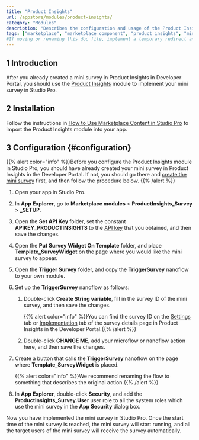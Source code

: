 ```yaml
---
title: "Product Insights"
url: /appstore/modules/product-insights/
category: "Modules"
description: "Describes the configuration and usage of the Product Insights module, which is available in the Mendix Marketplace."
tags: ["marketplace", "marketplace component", "product insights", "mini survey"]
#If moving or renaming this doc file, implement a temporary redirect and let the respective team know they should update the URL in the product. See Mapping to Products for more details. 
---
```


## 1 Introduction

After you already created a mini survey in Product Insights in Developer Portal, you should use the [Product Insights](#needs-url) module to implement your mini survey in Studio Pro.

## 2 Installation

Follow the instructions in [How to Use Marketplace Content in Studio Pro](https://docs.mendix.com/appstore/general/app-store-content/) to import the Product Insights module into your app.

## 3 Configuration {#configuration}

{{% alert color="info" %}}Before you configure the Product Insights module in Studio Pro, you should have already created your mini survey in Product Insights in the Developer Portal. If not, you should go there and [create the mini survey](/developerportal/collaborate/product-insights/#create-survey) first, and then follow the procedure below. {{% /alert %}}

1. Open your app in Studio Pro.

2. In **App Explorer**, go to **Marketplace modules** > **ProductInsights_Survey** > **_SETUP**.

3. Open the **Set API Key** folder, set the constant **APIKEY_PRODUCTINSIGHTS** to the [API key](/developerportal/collaborate/product-insights/#obtain-api-key) that you obtained, and then save the changes.

4. Open the **Put Survey Widget On Template** folder, and place **Template_SurveyWidget** on the page where you would like the mini survey to appear.

5. Open the **Trigger Survey** folder, and copy the **TriggerSurvey** nanoflow to your own module.

6. Set up the **TriggerSurvey** nanoflow as follows:

   1. Double-click **Create String variable**, fill in the survey ID of the mini survey, and then save the changes.

      {{% alert color="info" %}}You can find the survey ID on the [Settings](/developerportal/collaborate/product-insights/#survey-details-settings) tab or [Implementation](/developerportal/collaborate/product-insights/#survey-details-implementation) tab of the survey details page in Product Insights in the Developer Portal.{{% /alert %}}

   2. Double-click **CHANGE ME**, add your microflow or nanoflow action here, and then save the changes.

7. Create a button that calls the **TriggerSurvey** nanoflow on the page where **Template_SurveyWidget** is placed. 

   {{% alert color="info" %}}We recommend renaming the flow to something that describes the original action.{{% /alert %}}

8. In **App Explorer**, double-click **Security**, and add the **ProductInsights_Survey.Use**r user role to all the system roles which use the mini survey in the **App Security** dialog box.

Now you have implemented the mini survey in Studio Pro. Once the start time of the mini survey is reached, the mini survey will start running, and all the target users of the mini survey will receive the survey automatically.